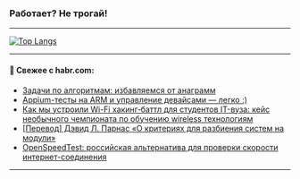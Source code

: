 ### Работает? Не трогай!

---
<!--
#### 🛠️ Technical stack:

![Java](https://img.shields.io/badge/Java-informational?logo=Oracle&style=flat&logoColor=white&color=FF4500)
![Kotlin](https://img.shields.io/badge/Kotlin-informational?logo=Kotlin&style=flat&logoColor=white&color=774D97)
![TS](https://img.shields.io/badge/TypeScript-informational?logo=typeScript&style=flat&logoColor=black&color=017acc)
![Python](https://img.shields.io/badge/Python-informational?logo=Python&style=flat&logoColor=black&color=ffdd54) <br>
![Spring](https://img.shields.io/badge/Spring-informational?logo=Spring&style=flat&logoColor=white&color=6DB33F) 
![SpringBoot](https://img.shields.io/badge/SpringBoot-informational?logo=SpringBoot&style=flat&logoColor=white&color=6DB33F)
![Nest](https://img.shields.io/badge/NestJS-informational?logo=NestJS&style=flat&logoColor=white&color=E0234E) 
![NodeJS](https://img.shields.io/badge/NodeJS-informational?logo=node.js&style=flat&logoColor=white&color=70A760)<br>
![PostgreSQL](https://img.shields.io/badge/PostgreSQL-informational?logo=PostgreSQL&style=flat&logoColor=white&color=DAA520)
![MongoDB](https://img.shields.io/badge/MongoDB-informational?logo=MongoDB&style=flat&logoColor=white&color=870000)
![Apache](https://img.shields.io/badge/Apache-informational?logo=apache&style=flat&logoColor=white&color=f74e28)

___ 
-->

<!--- #### 🛠️ : --->

[![Top Langs](https://github-readme-stats-82jvfl3w3-advtsettinggmailcoms-projects.vercel.app/api/top-langs/?username=zloylis&langs_count=10&hide_title=true&title_color=e6edf3&size_weight=0.5&count_weight=0.5&layout=compact&hide_progress=true&hide_border=true&theme=dracula&hide=css,makefile,cmake)](https://github.com/zloylis)

<!---


####  :octocat:&nbsp;&nbsp; Статистика:

![GitHub stats](https://github-readme-stats-u2qms2cxw-advtsettinggmailcoms-projects.vercel.app/api?username=zloylis&show_icons=true&hide_border=true&theme=dracula&title_color=e6edf3&include_all_commits=true&count_private=true&hide_rank=false&hide_title=true&rank_icon=github)
-->
---

#### 💬 Свежее с habr.com:

<!-- BLOG-POST-LIST:START -->
- [Задачи по алгоритмам: избавляемся от анаграмм](https://habr.com/ru/articles/958004/?utm_source=habrahabr&utm_medium=rss&utm_campaign=958004)
- [Appium-тесты на ARM и управление девайсами — легко :&rpar;](https://habr.com/ru/companies/okko/articles/956980/?utm_source=habrahabr&utm_medium=rss&utm_campaign=956980)
- [Как мы устроили Wi-Fi хакинг‑баттл для студентов IT-вуза: кейс необычного чемпионата по обучению wireless технологиям](https://habr.com/ru/articles/957858/?utm_source=habrahabr&utm_medium=rss&utm_campaign=957858)
- [[Перевод] Дэвид Л. Парнас «О критериях для разбиения систем на модули»](https://habr.com/ru/articles/957968/?utm_source=habrahabr&utm_medium=rss&utm_campaign=957968)
- [OpenSpeedTest: российская альтернатива для проверки скорости интернет-соединения](https://habr.com/ru/articles/957960/?utm_source=habrahabr&utm_medium=rss&utm_campaign=957960)
<!-- BLOG-POST-LIST:END -->

---

